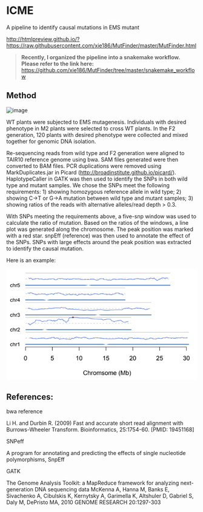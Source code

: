 # ICME

A pipeline to identify causal mutations in EMS mutant

http://htmlpreview.github.io/?https://raw.githubusercontent.com/xie186/MutFinder/master/MutFinder.html


> __Recently, I organized the pipeline into a snakemake workflow. Please refer to the link here:__ https://github.com/xie186/MutFinder/tree/master/snakemake_workflow

## Method

![image](https://user-images.githubusercontent.com/20909751/129656288-3beeef69-f40c-4616-9621-74bc7e2019f3.png)

WT plants were subjected to EMS mutagenesis. Individuals with desired phenotype in M2 plants were selected to cross WT plants. In the F2 generation, 120 plants with desired phenotype were collected and mixed together for genomic DNA isolation. 

Re-sequencing reads from wild type and F2 generation were aligned to TAIR10 reference genome using bwa. SAM files generated were then converted to BAM files. PCR duplications were removed using MarkDuplicates.jar in Picard (http://broadinstitute.github.io/picard/). HaplotypeCaller in GATK was then used to identify the SNPs in both wild type and mutant samples. We chose the SNPs meet the following requirements: 1) showing homozygous reference allele in wild type; 2) showing C->T or G->A mutation between wild type and mutant samples; 3) showing ratios of the reads with alternative alleles/read depth > 0.3.

With SNPs meeting the requirements above, a five-snp window was used to calculate the ratio of mutation. Based on the ratios of the windows, a line plot was generated along the chromosome. The peak position was marked with a red star. snpEff (reference) was then used to annotate the effect of the SNPs. SNPs with large effects around the peak position was extracted to identify the causal mutation.

Here is an example: 

![image](https://raw.githubusercontent.com/xie186/MutFinder/master/example_fig.PNG)

## References:

bwa reference

Li H. and Durbin R. (2009) Fast and accurate short read alignment with Burrows-Wheeler Transform. Bioinformatics, 25:1754-60. [PMID: 19451168]

SNPeff

A program for annotating and predicting the effects of single nucleotide polymorphisms, SnpEff

GATK

The Genome Analysis Toolkit: a MapReduce framework for analyzing next-generation DNA sequencing data McKenna A, Hanna M, Banks E, Sivachenko A, Cibulskis K, Kernytsky A, Garimella K, Altshuler D, Gabriel S, Daly M, DePristo MA, 2010 GENOME RESEARCH 20:1297-303



